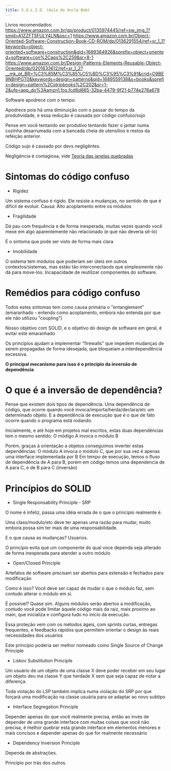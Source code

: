 ```yaml
---
title: S.O.L.I.D. (Aula do Uncle Bob)
---
```

Livros recomendados:
https://www.amazon.com.br/gp/product/0135974445/ref=sw_img_1?smid=A1ZZFT5FULY4LN&psc=1
https://www.amazon.com.br/Object-Oriented-Software-Construction-Book-CD-ROM/dp/0136291554/ref=sr_1_1?keywords=object-oriented+software+construction&qid=1689384926&sprefix=object+oriented+software+con%2Caps%2C259&sr=8-1
https://www.amazon.com.br/Design-Patterns-Elements-Reusable-Object-Oriented/dp/0201633612/ref=sr_1_2?__mk_pt_BR=%C3%85M%C3%85%C5%BD%C3%95%C3%91&crid=O9BE9NBHPGT0&keywords=design+patterns&qid=1689559138&s=books&sprefix=design+pattern%2Cstripbooks%2C202&sr=1-2&ufe=app_do%3Aamzn1.fos.fcd6d665-32ba-4479-9f21-b774e276a678

Software apodrece com o tempo.

Apodrece pois há uma diminuição com o passar do tempo da produtividade, e essa redução é causada por código confuso/sujo

Pense em você tentando ser produtivo tentando fazer o jantar numa cozinha desarrumada com a bancada cheia de utensílios e restos da refeição anterior.

Código sujo é causado por devs negligêntes.

Negligência é contagiosa, vide [Teoria das janelas quebradas](https://pt.wikipedia.org/wiki/Teoria_das_janelas_quebradas)

# Sintomas do código confuso

- Rigidez

Um sistema confuso é rigido. Ele resiste a mudanças, no sentido de que é dificil de evoluir. Causa: Alto acoplamento entre os módulos

- Fragilidade

Dá pau com frequência e de forma inesperada, muitas vezes quando você mexe em algo aparentemente não relacionado (e que não deveria sê-lo)

É o sintoma que pode ser visto de forma mais clara

- Imobilidade

O sistema tem módulos que poderiam ser úteis em outros contextos/sistemas, mas estão tão interconectaods que simplesmente não dá para move-los. Incapacidade de reutilizar componentes do software.

# Remédios para código confuso

Todos estes sintomas tem como causa primária o "entanglement" (emaranhado - entendo como acoplamento, embora não entenda por que ele não utilizou "coupling")

Nosso objetivo com SOLID, e o objetivo do design de software em geral, é evitar este emaranhado

Os princípios ajudam a implementar "firewalls" que impedem mudanças de serem propagadas de forma idesejada, que bloqueiam a interdependência excessiva.

**O principal mecanismo para isso é o princípio da inversão de dependência**

# O que é a inversão de dependência?

Pense que existem dois tipos de dependência. Uma dependência de código, que ocorre quando você invoca/importa/herda/declara/etc um determinado objeto.
E a dependência de execução que é o que de fato ocorre quando o programa está rodando.

Inicialmente, e até hoje em projetos mal escritos, estas duas dependências tem o mesmo sentido: O módigo A invoca o módulo B

Porém, graças à orientação a objetos conseguimos inverter estas dependências: O módulo A invoca o módulo C, que por sua vez é apenas uma interface implementada por B
Em tempo de execução, temos o fluxo de dependência de A para B, porém em código temos uma dependencia de A para C, e de B para C (inversão)

# Princípios do SOLID

- Single Responsability Principle - SRP

O nome é infeliz, passa uma idéia errada de o que o principio realmente é.

Uma class/modulo/etc deve ter apenas uma razão para mudar, muito embora possa sim ter mais de uma responsabilidade.

E o que causa as mudanças? Usuarios.

O princípio evita que um componente do qual voce dependa seja alterado de forma inesperada para atender a outro módulo 

- Open/Closed Principle

Artefatos de software precisam ser abertos para extensão e fechados para modificação

Como é isso? Você deve ser capaz de mudar o que o módulo faz, sem contudo alterar o módulo em si.

É possível? Quase sim. Alguns módulos serão abertos a modificação, contudo você pode limitar àquele código mais da raiz, mais proximo ao main, que inicializa e configura tudo no inicio da execução.

Essa proteção vem com os métodos ágeis, com sprints curtas, entregas frequentes, e feedbacks rápidos que permitem orientar o design às reais necessidades dos usuários

Este princípio poderia ser melhor nomeado como Single Source of Change Principle

- Liskov Substitution Principle

Um usuário de um objeto de uma classe X deve poder receber em seu lugar um objeto deu ma classe Y que herdade X sem que seja capaz de notar a diferença.

Toda violação do LSP também implica numa violação do SRP por que forçará uma modificação na classe usuária para se adaptar ao novo subtipo

- Interface Segregation Principle

Depender apenas do que você realmente precisa, então ao invés de depender de uma grande interface com muitas coisas que você não precisa, é melhor
quebrar esta grande interface em elementos menores e mais concisos e depender apenas do que for realmente necessário

- Dependency Inversion Principle

Dependa de abstrações. 

Princípio por trás dos outros.



